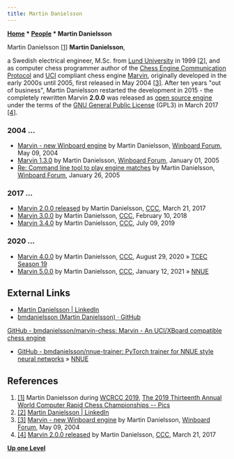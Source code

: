 ```yaml
---
title: Martin Danielsson
---
```

**[Home](Home "Home") \* [People](People "People") \* Martin Danielsson**



 [](http://aigames.net/ACCA/ACCAWCRCC/2019ACCAWCRCC/martin_danielsson.jpg) Martin Danielsson <a id="cite-note-1" href="#cite-ref-1">[1]</a> 
**Martin Danielsson**,  

a Swedish electrical engineer, M.Sc. from [Lund University](https://en.wikipedia.org/wiki/Lund_University) in 1999 <a id="cite-note-2" href="#cite-ref-2">[2]</a>, and as computer chess programmer author of the [Chess Engine Communication Protocol](Chess_Engine_Communication_Protocol "Chess Engine Communication Protocol") and [UCI](UCI "UCI") compliant chess engine [Marvin](Marvin "Marvin"), originally developed in the early 2000s until 2005, 
first released in May 2004 <a id="cite-note-3" href="#cite-ref-3">[3]</a>. 
After ten years "out of business", Martin Danielsson restarted the development in 2015 - the completely rewritten Marvin **2.0.0** was released as [open source engine](Category:Open_Source "Category:Open Source") under the terms of the [GNU General Public License](Free_Software_Foundation#GPL "Free Software Foundation") (GPL3) in March 2017 <a id="cite-note-4" href="#cite-ref-4">[4]</a>.



### 2004 ...


* [Marvin - new Winboard engine](http://www.open-aurec.com/wbforum/viewtopic.php?f=18&t=47529&p=179735) by Martin Danielsson, [Winboard Forum](Computer_Chess_Forums "Computer Chess Forums"), May 09, 2004
* [Marvin 1.3.0](http://www.open-aurec.com/wbforum/viewtopic.php?f=2&t=1212&p=5492) by Martin Danielsson, [Winboard Forum](Computer_Chess_Forums "Computer Chess Forums"), January 01, 2005
* [Re: Command line tool to play engine matches](http://www.open-aurec.com/wbforum/viewtopic.php?f=2&t=1460&start=1) by Martin Danielsson, [Winboard Forum](Computer_Chess_Forums "Computer Chess Forums"), January 26, 2005


### 2017 ...


* [Marvin 2.0.0 released](http://www.talkchess.com/forum/viewtopic.php?t=63518) by Martin Danielsson, [CCC](CCC "CCC"), March 21, 2017
* [Marvin 3.0.0](http://www.talkchess.com/forum/viewtopic.php?t=66555) by Martin Danielsson, [CCC](CCC "CCC"), February 10, 2018
* [Marvin 3.4.0](http://www.talkchess.com/forum3/viewtopic.php?f=2&t=71240) by Martin Danielsson, [CCC](CCC "CCC"), July 09, 2019


### 2020 ...


* [Marvin 4.0.0](http://www.talkchess.com/forum3/viewtopic.php?f=2&t=74921) by Martin Danielsson, [CCC](CCC "CCC"), August 29, 2020 » [TCEC Season 19](TCEC_Season_19 "TCEC Season 19")
* [Marvin 5.0.0](http://www.talkchess.com/forum3/viewtopic.php?f=2&t=76290) by Martin Danielsson, [CCC](CCC "CCC"), January 12, 2021 » [NNUE](NNUE "NNUE")


## External Links


* [Martin Danielsson | LinkedIn](https://www.linkedin.com/in/martin-danielsson-297a703/)
* [bmdanielsson (Martin Danielsson) · GitHub](https://github.com/bmdanielsson)


 [GitHub - bmdanielsson/marvin-chess: Marvin - An UCI/XBoard compatible chess engine](https://github.com/bmdanielsson/marvin-chess)
* [GitHub - bmdanielsson/nnue-trainer: PyTorch trainer for NNUE style neural networks](https://github.com/bmdanielsson/nnue-trainer) » [NNUE](NNUE "NNUE")


## References


1. <a id="cite-ref-1" href="#cite-note-1">[1]</a> Martin Danielsson during [WCRCC 2019](WCRCC_2019 "WCRCC 2019"), [The 2019 Thirteenth Annual World Computer Rapid Chess Championships -- Pics](http://aigames.net/ACCA/ACCAWCRCC/2019ACCAWCRCC/WCRCCpics.html)
2. <a id="cite-ref-2" href="#cite-note-2">[2]</a> [Martin Danielsson | LinkedIn](https://www.linkedin.com/in/martin-danielsson-297a703/)
3. <a id="cite-ref-3" href="#cite-note-3">[3]</a> [Marvin - new Winboard engine](http://www.open-aurec.com/wbforum/viewtopic.php?f=18&t=47529&p=179735) by Martin Danielsson, [Winboard Forum](Computer_Chess_Forums "Computer Chess Forums"), May 09, 2004
4. <a id="cite-ref-4" href="#cite-note-4">[4]</a> [Marvin 2.0.0 released](http://www.talkchess.com/forum/viewtopic.php?t=63518) by Martin Danielsson, [CCC](CCC "CCC"), March 21, 2017

**[Up one Level](People "People")**







 
